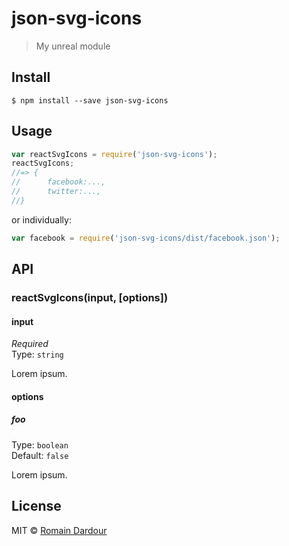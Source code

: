 # json-svg-icons

> My unreal module


## Install

```
$ npm install --save json-svg-icons
```


## Usage

```js
var reactSvgIcons = require('json-svg-icons');
reactSvgIcons;
//=> {
//      facebook:...,
//      twitter:...,
//}
```

or individually: 
```js
var facebook = require('json-svg-icons/dist/facebook.json');
```


## API

### reactSvgIcons(input, [options])

#### input

*Required*  
Type: `string`

Lorem ipsum.

#### options

##### foo

Type: `boolean`  
Default: `false`

Lorem ipsum.


## License

MIT © [Romain Dardour](http://hull.io)
